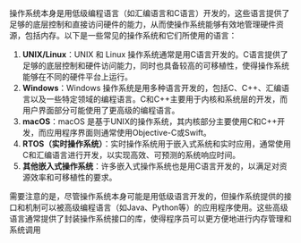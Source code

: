 操作系统本身是用低级编程语言（如汇编语言和C语言）开发的，这些语言提供了足够的底层控制和直接访问硬件的能力，从而使操作系统能够有效地管理硬件资源，包括内存。以下是一些常见的操作系统和它们所使用的语言：

1. **UNIX/Linux**：UNIX 和 Linux 操作系统通常是用C语言开发的。C语言提供了足够的底层控制和硬件访问能力，同时也具备较高的可移植性，使得操作系统能够在不同的硬件平台上运行。
2. **Windows**：Windows 操作系统是用多种语言开发的，包括C、C++、汇编语言以及一些特定领域的编程语言。C和C++主要用于内核和系统层的开发，而用户界面部分可能使用了更高级的编程语言。
3. **macOS**：macOS 是基于UNIX的操作系统，其内核部分主要使用C和C++开发，而应用程序界面则通常使用Objective-C或Swift。
4. **RTOS（实时操作系统）**：实时操作系统用于嵌入式系统和实时应用，通常使用C和汇编语言进行开发，以实现高效、可预测的系统响应时间。
5. **其他嵌入式操作系统**：许多嵌入式操作系统也是用C语言开发的，以满足对资源效率和可移植性的要求。

需要注意的是，尽管操作系统本身可能是用低级语言开发的，但操作系统提供的接口和机制可以被高级编程语言（如Java、Python等）的应用程序使用。这些高级语言通常提供了封装操作系统接口的库，使得程序员可以更方便地进行内存管理和系统调用
